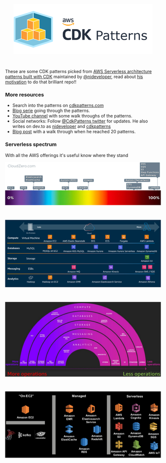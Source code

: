 <p align="center">
  <img src="img/cdkpatterns_logo.png" width="450" />
</p><br />

These are some CDK patterns picked from [AWS Serverless architecture patterns built with CDK](https://github.com/cdk-patterns/serverless) maintained by [@nideveloper](https://twitter.com/nideveloper), read about [his motivation](https://www.mattcoulter.com/blog/post/2) to do that brilliant repo!!

### More resources
* Search into the patterns on [cdkpatterns.com](https://cdkpatterns.com)
* [Blog serie](https://dev.to/nideveloper/what-is-cdkpatterns-com-3lff) going through the patterns.
* [YouTube channel](https://www.youtube.com/channel/UCuR3jnWEnxx1G2axUMVaogg) with some walk throughs of the patterns.
* Social networks: Follow [@CdkPatterns twitter](https://twitter.com/cdkpatterns) for updates. He also writes on dev.to as [nideveloper](https://dev.to/nideveloper) and [cdkpatterns](https://dev.to/cdkpatterns) 
* [Blog post](https://dev.to/nideveloper/cdk-patterns-at-20-let-s-walk-through-all-20-serverless-patterns-for-aws-d1n1) with a walk through when he reached 20 patterns.

### Serverless spectrum

With all the AWS offerings it's useful know where they stand

<p align="center">
  <img src="img/spectrum_2018.jpg" />
</p><br />
<p align="center">
  <img src="img/spectrum_2019.png" />
</p><br />
<p align="center">
  <img src="img/spectrum_2018_2.png" />
</p><br />
<p align="center">
  <img src="img/spectrum_2017.png" />
</p><br />

